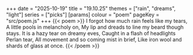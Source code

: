 +++
date = "2025-10-19"
title = "19.10.25"
themes = ["rain", "dreams", "light"]
series = ["picks"]
[params]
  colour = "poem"
  pageKey = "src/poem.js"
+++
{{< poem >}}
I forgot how much rain feels like my tears,
A little pools in melancholy on,
My lip and dreads to line my beard though stays.
It is a hazy tear on dreamy eves,
Caught in a flash of headlights Perlan tear,
All movement and so coming mist in brief,
Like iron wool and shards of glass at once.
{{< /poem >}}